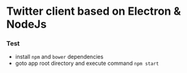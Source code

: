 # Twitter client based on Electron & NodeJs

### Test
- install `npm` and `bower` dependencies
- goto app root directory and execute command `npm start`
